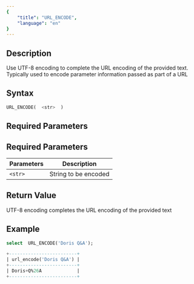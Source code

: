 ```yaml
---
{
    "title": "URL_ENCODE",
    "language": "en"
}
---
```

## Description

Use UTF-8 encoding to complete the URL encoding of the provided text. Typically used to encode parameter information passed as part of a URL

## Syntax

```sql
URL_ENCODE(  <str>  ) 
```

## Required Parameters

## Required Parameters
| Parameters | Description |
|------|------|
| `<str>` | String to be encoded |

##  Return Value


UTF-8 encoding completes the URL encoding of the provided text

##  Example

```sql
select  URL_ENCODE('Doris Q&A');
```

```sql
+-------------------------+
| url_encode('Doris Q&A') |
+-------------------------+
| Doris+Q%26A             |
+-------------------------+

```